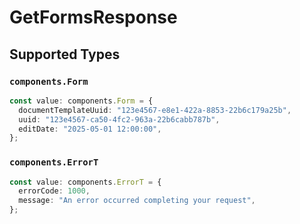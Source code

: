 # GetFormsResponse


## Supported Types

### `components.Form`

```typescript
const value: components.Form = {
  documentTemplateUuid: "123e4567-e8e1-422a-8853-22b6c179a25b",
  uuid: "123e4567-ca50-4fc2-963a-22b6cabb787b",
  editDate: "2025-05-01 12:00:00",
};
```

### `components.ErrorT`

```typescript
const value: components.ErrorT = {
  errorCode: 1000,
  message: "An error occurred completing your request",
};
```

